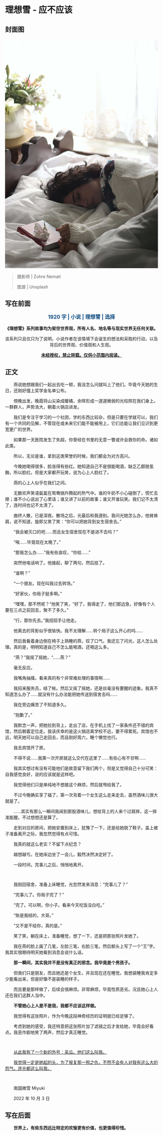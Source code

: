 # 理想雪 - 应不应该

## 封面图

![](https://raw.githubusercontent.com/TinySnow/GithubImageHosting/main/blog/novels/imagination/zohre-nemati-6sNQftdA3Zs-unsplash.jpg)

> 摄影师 | Zohre Nemati
>
> 图源 | Unsplash

## 写在前面

<p style="color:#0f4c81; text-align:center; font-weight:bold; font-size:larger;">1920 字 | 小说 | 理想雪 | 选择</p>

<p style="text-align:center; font-weight:bold;">《理想雪》系列故事均为架空世界观，所有人名、地名等与现实世界无任何关联。</p>

<p style="text-align:center;">该系列只且仅只为了说明，小说作者在该情境下会诞生的想法和采取的行动，以及背后的世界观、价值观和人生观。</p>

<p style="text-align:center; font-weight:bold; text-decoration: underline;">未经授权，禁止转载。仅供小范围内阅读。</p>

## 正文

　　燕说她想跟我们一起出去吃一顿，我没怎么问就叫上了他们。毕竟今天她的生日，还刚好撞上奖学金名单公布。

　　傍晚出发，晚霞将山尖染成暖橘，余晖形成一道道微弱的光柱照在我们身上。一群群人，声势浩大，朝着火锅店进发。

　　我们是专注于学习的一个社团，学的东西比较杂，但是只要在学就可以，我们有一个共同的见解，不管现在或未来它们能不能被用上，它们总能让我们见识到更宽更广的世界。

　　如果那一天医院发生了失超，你曾经在书里的无意一瞥或许会救你的命。诸如此类。

　　所以，无论是谁，拿到这类荣誉的时候，我们都会为对方高兴。

　　今晚她喝得很多，脸涨得有些红。她知道自己不是很能喝酒，缺乏乙醇脱氢酶，所以脸红。但是大家都开玩笑，说为心上人脸红了。

　　燕的心上人似乎在我们之间。

　　无数欢声笑语氤氲在鸳鸯锅升腾起的热气中。谁的牛奶不小心碰倒了，慌忙去擦；谁不小心说出了心里话；谁又讲了以前的故事；谁又开谁玩笑。我们记不太清了，连时间也记不太清了。

　　曲终人散，已是深夜。散场之后，光最后和我道别。我问光她怎么办，他耸耸肩，说不知道，旋即又笑了笑：“你可以把她背到女生宿舍去。”

　　“我会被灭口的吧……而且女生宿舍现在不是进不去吗？”

　　“唉……毕竟现在太晚了。”

　　“那我怎么办……”我有些哀叹，“你给……”

　　突然他电话响了。他接起，聊了两句，然后挂了。

　　“谁啊？”

　　“一个朋友。现在叫我过去转场。”

　　“好家伙，你局子挺多啊。”

　　“嘿嘿，那不然呢？”他笑了笑，“好了，我得走了，他们那边急，好像有个人要在三点之前回去，聚不了多久。”

　　“行，那你先去。”我招招手让他走。

　　他离去的背影似乎很愉快。我不太理解……转个局子这么开心的吗……

　　然后我看着身边倒在椅子上熟睡的燕，叹了口气。我还忘了问光，这人怎么处理。真的是，明明知道自己不怎么能喝酒，还喝这么多。

　　“燕？”我摇了摇她，“……燕？”

　　毫无反应。

　　我嘴角抽搐，看来真的有个非常难处理的事情啊……

　　我招来服务员，结了帐。然后又摇了摇她，还是丝毫没有要醒的迹象。我真不知道怎么办了……就没有什么办法能把她传送到宿舍去吗……

　　我在旁边痛苦了不知道多久。

　　“抱歉了。”

　　我默念一声，把她拉到背上，走出了店，在手机上找了一家条件还不错的宾馆，然后朝着定位走。我该庆幸的是这火锅店离学校不远，要不得累死。宾馆也不远，明天她可以自己走回去，而且刚好周六，睡个懒觉也行。

　　我去宾馆开了房。

　　不得不说……我第一次开房就这么交代在这里了……有些心有不甘啊……

　　我其实想过有没有可能他们是故意留下我们两个，但是又觉得自己十分可笑：自我感觉良好，说的应该就是这样吧。

　　我觉得他们只是单纯地不想接这个麻烦，然后就甩给我了。

　　不过今晚确实享了福了，第一次背着一个女生这么走来走去，虽然酒味儿很大就是了。

　　……其实有那么一瞬间我闻到那股酒味儿，想给背上的人来个过肩摔，这一摔准能醒。不过想想还是算了。

　　走到对应的房间，把她安置到床上，犹豫了一下，还是给她脱了鞋子。盖上被子准备离开之际，我忽然觉得有点可惜。

　　我真的就这么老实？不留下点纪念？

　　越想越亏。在她床边坐了一会儿，毅然决然决定好了。

　　一段时间，完事儿之后，悄悄地离开。

<br>

　　我刚回宿舍，准备上床睡觉，光忽然发来消息：“完事儿了？”

　　“完事儿了。你局子完了？”

　　“完了。可以啊，你小子。看来今天吃饭没白吃。”

　　“账是我结的，大哥。”

　　“又不是不给你，真的是。”

　　笑了笑，躺在床上，准备睡觉，想了一下，还是把那张照片发她了。

　　我在燕的脸上画了几笔，左脸三笔，右脸三笔，然后额头上写了一个“王”字。我其实很期待明天她看到消息会说什么话。

　　**那一瞬间，其实我并不是没有真正的邪念。我毕竟是个男孩子。**

　　但我们只是朋友，而且她还是个女生，并且现在还在睡觉。我想装睡我肯定多少能看出来，但是好像不是装睡的样子。

　　而且要是那样做了，后续会很麻烦。非常麻烦，毕竟性质恶劣。况且她心上人还在我们这群人当中。

　　**不管她心上人是不是我，我都不应该这样做。**

　　我觉得有这张照片，作为今晚这段神奇经历的证明就已经足够了。

　　考虑到她的感受，我还特意把这张照片加了滤镜之后才发给她，毕竟会好看点。我恶作剧地笑了两声，然后才真正睡觉。

<br>

　　<u>从此我有了一个新的外号：呆瓜。他们这么叫我。</u>

　　<u>我觉得一定是她起的头，为了报复那一照之仇，不然不会有人对我有这么大的怨气。连光都这么叫我。</u>

<br>

　　南国微雪 Miyuki

　　2022 年 10 月 3 日

## 写在后面

　　**世界上，有些东西远比特定的欢愉更有价值，也更值得珍惜。**